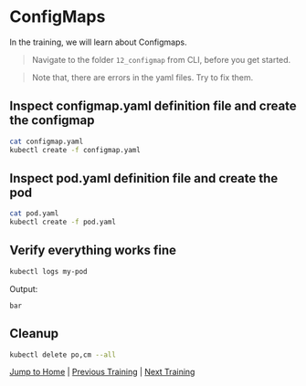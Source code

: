 # ConfigMaps

In the training, we will learn about Configmaps.

>Navigate to the folder `12_configmap` from CLI, before you get started. 

>Note that, there are errors in the yaml files. Try to fix them.

## Inspect configmap.yaml definition file and create the configmap

```bash
cat configmap.yaml
kubectl create -f configmap.yaml
```

## Inspect pod.yaml definition file and create the pod

```bash
cat pod.yaml
kubectl create -f pod.yaml
```

## Verify everything works fine

```bash
kubectl logs my-pod
```
Output: 
```
bar
```

## Cleanup

```bash
kubectl delete po,cm --all
```

[Jump to Home](../README.md) | [Previous Training](../11_service/README.md) | [Next Training](../13_secret/README.md)